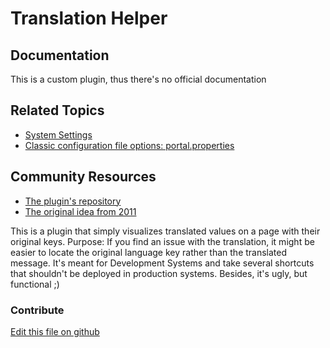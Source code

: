 # Translation Helper

## Documentation

This is a custom plugin, thus there's no official documentation

## Related Topics

* [System Settings](https://learn.liferay.com/dxp/7.x/en/system-administration/configuring-liferay/system-settings.html)
* [Classic configuration file options: portal.properties](https://docs.liferay.com/portal/7.3-latest/propertiesdoc/portal.properties.html)

## Community Resources

* [The plugin's repository](https://github.com/olafk/translation-helper-web)
* [The original idea from 2011](https://liferay.dev/forums/-/message_boards/view_message/9705908#_com_liferay_message_boards_web_portlet_MBPortlet_message_9705908)

This is a plugin that simply visualizes translated values on a page with their original keys. Purpose: If you find an issue with the translation, it might be easier to locate the original language key rather than the translated message.
It's meant for Development Systems and take several shortcuts that shouldn't be deployed in production systems. Besides, it's ugly, but functional ;)

### Contribute

[Edit this file on github](https://github.com/olafk/controlpanel-documentation-docs/blob/master/md/73en/com_liferay_configuration_admin_web_portlet_SystemSettingsPortlet/de.olafkock.liferay.translationhelper.Configuration.md)
